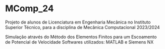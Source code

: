# MComp_24

Projeto de alunos de Licenciatura em Engenharia Mecânica no Instituto Superior Técnico, para a disciplina de Mecânica Computacional 2023/2024

Simulação através do Método dos Elementos Finitos para um Escoamento de Potencial de Velocidade
Softwares utilizados: MATLAB e Siemens NX
